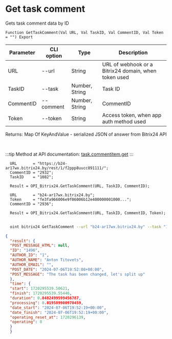 ﻿---
sidebar_position: 2
---

# Get task comment
 Gets task comment data by ID



`Function GetTaskComment(Val URL, Val TaskID, Val CommentID, Val Token = "") Export`

  | Parameter | CLI option | Type | Description |
  |-|-|-|-|
  | URL | --url | String | URL of webhook or a Bitrix24 domain, when token used |
  | TaskID | --task | Number, String | Task ID |
  | CommentID | --comment | Number, String | CommentID |
  | Token | --token | String | Access token, when app auth method used |

  
  Returns:  Map Of KeyAndValue - serialized JSON of answer from Bitrix24 API

<br/>

:::tip
Method at API documentation: [task.commentitem.get](https://dev.1c-bitrix.ru/rest_help/tasks/task/commentitem/get.php)
:::
<br/>


```bsl title="Code example"
  URL       = "https://b24-ar17wx.bitrix24.by/rest/1/f2ppp8uucc891111/";
  CommentID = "2932";
  TaskID    = "1082";
  
  Result = OPI_Bitrix24.GetTaskComment(URL, TaskID, CommentID);
  
  URL       = "b24-ar17wx.bitrix24.by";
  Token     = "fe3fa966006e9f06006b12e400000001000...";
  CommentID = "2936";
  
  Result = OPI_Bitrix24.GetTaskComment(URL, TaskID, CommentID, Token);
```



```sh title="CLI command example"
    
  oint bitrix24 GetTaskComment --url "b24-ar17wx.bitrix24.by" --task "1082" --comment "2936" --token "fe3fa966006e9f06006b12e400000001000..."

```

```json title="Result"
{
  "result": {
  "POST_MESSAGE_HTML": null,
  "ID": "1496",
  "AUTHOR_ID": "1",
  "AUTHOR_NAME": "Anton Titovets",
  "AUTHOR_EMAIL": "",
  "POST_DATE": "2024-07-06T19:52:08+00:00",
  "POST_MESSAGE": "The task has been changed, let's split up"
  },
  "time": {
  "start": 1720295539.50621,
  "finish": 1720295539.55446,
  "duration": 0.0482499599456787,
  "processing": 0.019589900970459,
  "date_start": "2024-07-06T19:52:19+00:00",
  "date_finish": "2024-07-06T19:52:19+00:00",
  "operating_reset_at": 1720296139,
  "operating": 0
  }
  }
```
